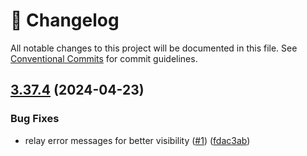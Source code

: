 <!-- markdownlint-disable --><!-- textlint-disable -->

# 📓 Changelog

All notable changes to this project will be documented in this file. See
[Conventional Commits](https://conventionalcommits.org) for commit guidelines.

## [3.37.4](https://github.com/sanity-io/export/compare/v3.37.3...v3.37.4) (2024-04-23)

### Bug Fixes

- relay error messages for better visibility ([#1](https://github.com/sanity-io/export/issues/1)) ([fdac3ab](https://github.com/sanity-io/export/commit/fdac3ab53d75c21fdbf54582d4616b50bf68955a))
